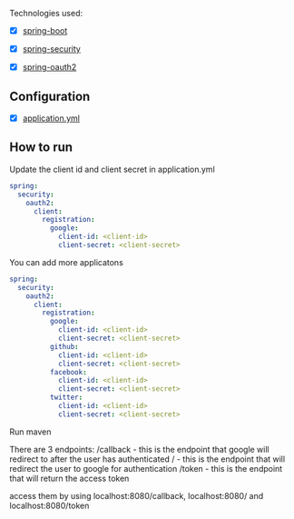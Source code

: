 Technologies used:

- [x] [spring-boot](https://projects.spring.io/spring-boot/)
- [x] [spring-security](https://spring.io/projects/spring-security)
- [x] [spring-oauth2](https://spring.io/projects/spring-security-oauth)


## Configuration
- [x] [application.yml](src/main/resources/application.yml)


## How to run
Update the client id and client secret in application.yml
```yml
spring:
  security:
    oauth2:
      client:
        registration:
          google:
            client-id: <client-id>
            client-secret: <client-secret>
```

You can add more applicatons 
```yml
spring:
  security:
    oauth2:
      client:
        registration:
          google:
            client-id: <client-id>
            client-secret: <client-secret>
          github:
            client-id: <client-id>
            client-secret: <client-secret>
          facebook:
            client-id: <client-id>
            client-secret: <client-secret>
          twitter:
            client-id: <client-id>
            client-secret: <client-secret>
```
Run maven

There are 3 endpoints:
/callback - this is the endpoint that google will redirect to after the user has authenticated
/ - this is the endpoint that will redirect the user to google for authentication
/token - this is the endpoint that will return the access token

access them by using localhost:8080/callback, localhost:8080/ and localhost:8080/token
